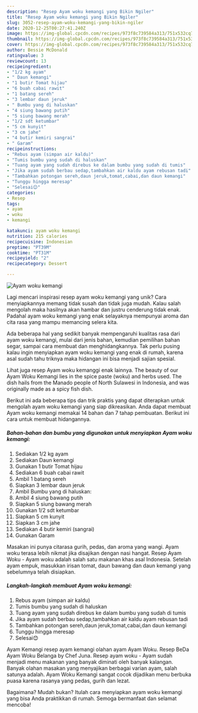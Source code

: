 ```yaml
---
description: "Resep Ayam woku kemangi yang Bikin Ngiler"
title: "Resep Ayam woku kemangi yang Bikin Ngiler"
slug: 3052-resep-ayam-woku-kemangi-yang-bikin-ngiler
date: 2020-12-25T00:27:41.240Z
image: https://img-global.cpcdn.com/recipes/973f8c739584a313/751x532cq70/ayam-woku-kemangi-foto-resep-utama.jpg
thumbnail: https://img-global.cpcdn.com/recipes/973f8c739584a313/751x532cq70/ayam-woku-kemangi-foto-resep-utama.jpg
cover: https://img-global.cpcdn.com/recipes/973f8c739584a313/751x532cq70/ayam-woku-kemangi-foto-resep-utama.jpg
author: Bessie McDonald
ratingvalue: 3
reviewcount: 13
recipeingredient:
- "1/2 kg ayam"
- " Daun kemangi"
- "1 butir Tomat hijau"
- "6 buah cabai rawit"
- "1 batang sereh"
- "3 lembar daun jeruk"
- " Bumbu yang di haluskan"
- "4 siung bawang putih"
- "5 siung bawang merah"
- "1/2 sdt ketumbar"
- "5 cm kunyit"
- "3 cm jahe"
- "4 butir kemiri sangrai"
- " Garam"
recipeinstructions:
- "Rebus ayam (simpan air kaldu)"
- "Tumis bumbu yang sudah di haluskan"
- "Tuang ayam yang sudah direbus ke dalam bumbu yang sudah di tumis"
- "Jika ayam sudah berbau sedap,tambahkan air kaldu ayam rebusan tadi"
- "Tambahkan potongan sereh,daun jeruk,tomat,cabai,dan daun kemangi"
- "Tunggu hingga meresap"
- "Selesai😊"
categories:
- Resep
tags:
- ayam
- woku
- kemangi

katakunci: ayam woku kemangi 
nutrition: 215 calories
recipecuisine: Indonesian
preptime: "PT39M"
cooktime: "PT31M"
recipeyield: "2"
recipecategory: Dessert

---
```



![Ayam woku kemangi](https://img-global.cpcdn.com/recipes/973f8c739584a313/751x532cq70/ayam-woku-kemangi-foto-resep-utama.jpg)

Lagi mencari inspirasi resep ayam woku kemangi yang unik? Cara menyiapkannya memang tidak susah dan tidak juga mudah. Kalau salah mengolah maka hasilnya akan hambar dan justru cenderung tidak enak. Padahal ayam woku kemangi yang enak selayaknya mempunyai aroma dan cita rasa yang mampu memancing selera kita.

Ada beberapa hal yang sedikit banyak mempengaruhi kualitas rasa dari ayam woku kemangi, mulai dari jenis bahan, kemudian pemilihan bahan segar, sampai cara membuat dan menghidangkannya. Tak perlu pusing kalau ingin menyiapkan ayam woku kemangi yang enak di rumah, karena asal sudah tahu triknya maka hidangan ini bisa menjadi sajian spesial.

Lihat juga resep Ayam woku kemanggi enak lainnya. The beauty of our Ayam Woku Kemangi lies in the spice paste (woku) and herbs used. The dish hails from the Manado people of North Sulawesi in Indonesia, and was originally made as a spicy fish dish.


Berikut ini ada beberapa tips dan trik praktis yang dapat diterapkan untuk mengolah ayam woku kemangi yang siap dikreasikan. Anda dapat membuat Ayam woku kemangi memakai 14 bahan dan 7 tahap pembuatan. Berikut ini cara untuk membuat hidangannya.

<!--inarticleads1-->

##### Bahan-bahan dan bumbu yang digunakan untuk menyiapkan Ayam woku kemangi:

1. Sediakan 1/2 kg ayam
1. Sediakan  Daun kemangi
1. Gunakan 1 butir Tomat hijau
1. Sediakan 6 buah cabai rawit
1. Ambil 1 batang sereh
1. Siapkan 3 lembar daun jeruk
1. Ambil  Bumbu yang di haluskan:
1. Ambil 4 siung bawang putih
1. Siapkan 5 siung bawang merah
1. Gunakan 1/2 sdt ketumbar
1. Siapkan 5 cm kunyit
1. Siapkan 3 cm jahe
1. Sediakan 4 butir kemiri (sangrai)
1. Gunakan  Garam


Masakan ini punya citarasa gurih, pedas, dan aroma yang wangi. Ayam woku terasa lebih nikmat jika disajikan dengan nasi hangat. Resep Ayam Woku - Ayam woku adalah salah satu makanan khas asal Indonesia. Setelah ayam empuk, masukkan irisan tomat, daun bawang dan daun kemangi yang sebelumnya telah disiapkan. 

<!--inarticleads2-->

##### Langkah-langkah membuat Ayam woku kemangi:

1. Rebus ayam (simpan air kaldu)
1. Tumis bumbu yang sudah di haluskan
1. Tuang ayam yang sudah direbus ke dalam bumbu yang sudah di tumis
1. Jika ayam sudah berbau sedap,tambahkan air kaldu ayam rebusan tadi
1. Tambahkan potongan sereh,daun jeruk,tomat,cabai,dan daun kemangi
1. Tunggu hingga meresap
1. Selesai😊


Ayam Kemangi resep ayam kemangi olahan ayam Ayam Woku. Resep BeDa Ayam Woku Belanga by Chef Juna. Resep ayam woku - Ayam sudah menjadi menu makanan yang banyak diminati oleh banyak kalangan. Banyak olahan masakan yang menyajikan berbagai varian ayam, salah satunya adalah. Ayam Woku Kemangi sangat cocok dijadikan menu berbuka puasa karena rasanya yang pedas, gurih dan lezat. 

Bagaimana? Mudah bukan? Itulah cara menyiapkan ayam woku kemangi yang bisa Anda praktikkan di rumah. Semoga bermanfaat dan selamat mencoba!
